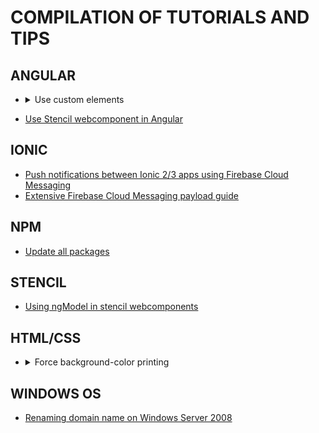 # COMPILATION OF TUTORIALS AND TIPS

## ANGULAR
* <details>
  <summary>Use custom elements</summary>
  <br>  
  
  Do the following in every module that uses custom elements:
  ```
  import { CUSTOM_ELEMENTS_SCHEMA } from '@angular/core';
  
  @NgModule({
  schemas: [CUSTOM_ELEMENTS_SCHEMA],
  ...
  })
  ```
</details>

* [Use Stencil webcomponent in Angular](https://stenciljs.com/docs/angular)

## IONIC
* [Push notifications between Ionic 2/3 apps using Firebase Cloud Messaging](ionic/push_notifications_firebase_cloud_messaging.md)
* [Extensive Firebase Cloud Messaging payload guide](https://github.com/phonegap/phonegap-plugin-push/blob/master/docs/PAYLOAD.md)

## NPM
* [Update all packages](/npm/update_all_packages.md)

## STENCIL
* [Using ngModel in stencil webcomponents](https://github.com/kensodemann/blogs/blob/master/stencil/Using%20ngModel%20with%20Stencil%20Components.md)

## HTML/CSS
* <details>
  <summary>Force background-color printing</summary>
  <br>
  
  ```
  * { 
      color-adjust: exact; 
      -webkit-print-color-adjust: exact; 
      print-color-adjust: exact; 
    }
  ```

## WINDOWS OS
* [Renaming domain name on Windows Server 2008](https://www.techieshelp.com/how-to-rename-a-server-2008-domain/)
